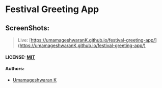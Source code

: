# Festival Greeting App

## ScreenShots:

> Live: [https://umamageshwaranK.github.io/festival-greeting-app/](https://umamageshwaranK.github.io/festival-greeting-app/)

#### LICENSE: [MIT](./LICENSE)

#### Authors:

- [Umamageshwaran K](https://www.linkedin.com/in/umamageshwarank/)
